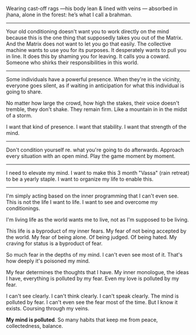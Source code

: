 Wearing cast-off rags —his body lean & lined with veins — absorbed in jhana, alone in the forest: he’s what I call a brahman.

---

Your old conditioning doesn't want you to work directly on the mind because this is the one thing that supposedly takes you out of the Matrix. And the Matrix does not want to let you go that easily. The collective machine wants to use you for its purposes. It desperately wants to pull you in line. It does this by shaming you for leaving. It calls you a coward. Someone who shirks their responsibilities in this world.

---

Some individuals have a powerful presence.
When they're in the vicinity, everyone goes silent, as if waiting in anticipation for what this individual is going to share.

No matter how large the crowd, how high the stakes, their voice doesn't tremble, they don't shake. They remain firm. Like a mountain in in the midst of a storm.

I want that kind of presence. I want that stability. I want that strength of the mind.

---

Don't condition yourself re. what you're going to do afterwards. Approach every situation with an open mind. Play the game moment by moment.

---

I need to elevate my mind.
I want to make this 3 month "Vassa" (rain retreat) to be a yearly staple.
I want to organize my life to enable this.

---

I'm simply acting based on the inner programming that I can't even see.
This is not the life I want to life.
I want to see and overcome my conditionings.

I'm living life as the world wants me to live, not as I'm supposed to be living.

This life is a byproduct of my inner fears. My fear of not being accepted by the world. My fear of being alone. Of being judged. Of being hated. My craving for status is a byproduct of fear.

So much fear in the depths of my mind. I can't even see most of it. That's how deeply it's poisoned my mind.

My fear determines the thoughts that I have. My inner monologue, the ideas I have, everything is polluted by my fear. Even my love is polluted by my fear.

I can't see clearly. I can't think clearly. I can't speak clearly.
The mind is polluted by fear.
I can't even see the fear most of the time. But I know it exists. Coursing through my veins.

**My mind is polluted**. So many habits that keep me from peace, collectedness, balance.

